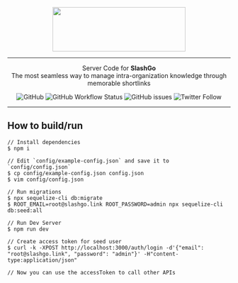 <p align="center">
<img src="https://user-images.githubusercontent.com/408863/195614525-f92a65ad-e380-407d-b6c0-4ecea8763b96.png" data-canonical-src="https://user-images.githubusercontent.com/408863/195614525-f92a65ad-e380-407d-b6c0-4ecea8763b96.png" width="300" height="100" />

---

<p align="center">Server Code for <b>SlashGo</b>
<br/>
The most seamless way to manage intra-organization knowledge through memorable shortlinks</p>
</p>

<p align="center">
<img alt="GitHub" src="https://img.shields.io/github/license/Slash-Go/SlashGoServer">
<img alt="GitHub Workflow Status" src="https://img.shields.io/github/workflow/status/Slash-Go/SlashGoServer/Node.js%20CI">  
<img alt="GitHub issues" src="https://img.shields.io/github/issues/Slash-Go/SlashGoServer">
<img alt="Twitter Follow" src="https://img.shields.io/twitter/follow/SlashGoApp">
</p>

---

## How to build/run

```
// Install dependencies
$ npm i

// Edit `config/example-config.json` and save it to `config/config.json`
$ cp config/example-config.json config.json
$ vim config/config.json

// Run migrations
$ npx sequelize-cli db:migrate
$ ROOT_EMAIL=root@slashgo.link ROOT_PASSWORD=admin npx sequelize-cli db:seed:all

// Run Dev Server
$ npm run dev

// Create access token for seed user
$ curl -k -XPOST http://localhost:3000/auth/login -d'{"email": "root@slashgo.link", "password": "admin"}' -H"content-type:application/json"

// Now you can use the accessToken to call other APIs
```
